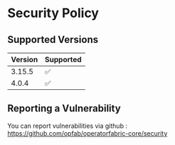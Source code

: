 # Security Policy

## Supported Versions

| Version | Supported          |
| ------- | ------------------ |
| 3.15.5  | :white_check_mark: |
| 4.0.4   | :white_check_mark: |


## Reporting a Vulnerability

You can report vulnerabilities via github : https://github.com/opfab/operatorfabric-core/security
